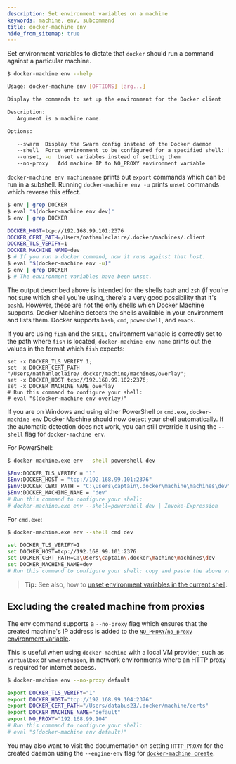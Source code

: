 ```yaml
---
description: Set environment variables on a machine
keywords: machine, env, subcommand
title: docker-machine env
hide_from_sitemap: true
---
```


Set environment variables to dictate that `docker` should run a command against
a particular machine.

```bash
$ docker-machine env --help

Usage: docker-machine env [OPTIONS] [arg...]

Display the commands to set up the environment for the Docker client

Description:
   Argument is a machine name.

Options:

   --swarm	Display the Swarm config instead of the Docker daemon
   --shell 	Force environment to be configured for a specified shell: [fish, cmd, powershell, tcsh], default is sh/bash
   --unset, -u	Unset variables instead of setting them
   --no-proxy	Add machine IP to NO_PROXY environment variable
```

`docker-machine env machinename` prints out `export` commands which can be
run in a subshell. Running `docker-machine env -u` prints `unset` commands
which reverse this effect.

```bash
$ env | grep DOCKER
$ eval "$(docker-machine env dev)"
$ env | grep DOCKER

DOCKER_HOST=tcp://192.168.99.101:2376
DOCKER_CERT_PATH=/Users/nathanleclaire/.docker/machines/.client
DOCKER_TLS_VERIFY=1
DOCKER_MACHINE_NAME=dev
$ # If you run a docker command, now it runs against that host.
$ eval "$(docker-machine env -u)"
$ env | grep DOCKER
$ # The environment variables have been unset.
```

The output described above is intended for the shells `bash` and `zsh` (if
you're not sure which shell you're using, there's a very good possibility that
it's `bash`). However, these are not the only shells which Docker Machine
supports. Docker Machine detects the shells available in your environment and lists them.
Docker supports `bash`, `cmd`, `powershell`, and `emacs`.

If you are using `fish` and the `SHELL` environment variable is correctly set to
the path where `fish` is located, `docker-machine env name` prints out the
values in the format which `fish` expects:

```fish
set -x DOCKER_TLS_VERIFY 1;
set -x DOCKER_CERT_PATH "/Users/nathanleclaire/.docker/machine/machines/overlay";
set -x DOCKER_HOST tcp://192.168.99.102:2376;
set -x DOCKER_MACHINE_NAME overlay
# Run this command to configure your shell:
# eval "$(docker-machine env overlay)"
```

If you are on Windows and using either PowerShell or `cmd.exe`, `docker-machine env`
 Docker Machine should now detect your shell automatically. If the automatic detection does not work, you
 can still override it using the `--shell` flag for `docker-machine env`.

For PowerShell:

```bash
$ docker-machine.exe env --shell powershell dev

$Env:DOCKER_TLS_VERIFY = "1"
$Env:DOCKER_HOST = "tcp://192.168.99.101:2376"
$Env:DOCKER_CERT_PATH = "C:\Users\captain\.docker\machine\machines\dev"
$Env:DOCKER_MACHINE_NAME = "dev"
# Run this command to configure your shell:
# docker-machine.exe env --shell=powershell dev | Invoke-Expression
```

For `cmd.exe`:

```bash
$ docker-machine.exe env --shell cmd dev

set DOCKER_TLS_VERIFY=1
set DOCKER_HOST=tcp://192.168.99.101:2376
set DOCKER_CERT_PATH=C:\Users\captain\.docker\machine\machines\dev
set DOCKER_MACHINE_NAME=dev
# Run this command to configure your shell: copy and paste the above values into your command prompt
```

>**Tip:** See also, how to [unset environment variables in the current shell](/machine/get-started.md#unset-environment-variables-in-the-current-shell).

## Excluding the created machine from proxies

The env command supports a `--no-proxy` flag which ensures that the created
machine's IP address is added to the [`NO_PROXY`/`no_proxy` environment
variable](https://wiki.archlinux.org/index.php/Proxy_settings).

This is useful when using `docker-machine` with a local VM provider, such as
`virtualbox` or `vmwarefusion`, in network environments where an HTTP proxy is
required for internet access.

```bash
$ docker-machine env --no-proxy default

export DOCKER_TLS_VERIFY="1"
export DOCKER_HOST="tcp://192.168.99.104:2376"
export DOCKER_CERT_PATH="/Users/databus23/.docker/machine/certs"
export DOCKER_MACHINE_NAME="default"
export NO_PROXY="192.168.99.104"
# Run this command to configure your shell:
# eval "$(docker-machine env default)"
```

You may also want to visit the documentation on setting `HTTP_PROXY` for the
created daemon using the `--engine-env` flag for 
[`docker-machine create`](/machine/reference/create.md#specifying-configuration-options-for-the-created-docker-engine).
